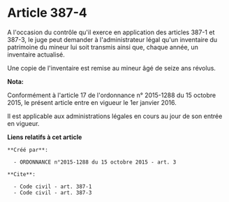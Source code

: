 # Article 387-4

A l'occasion du contrôle qu'il exerce en application des articles 387-1 et 387-3, le juge peut demander à l'administrateur
légal qu'un inventaire du patrimoine du mineur lui soit transmis ainsi que, chaque année, un inventaire actualisé. 

Une copie de l'inventaire est remise au mineur âgé de seize ans révolus.

**Nota:**

Conformément à l'article 17 de l'ordonnance n° 2015-1288 du 15 octobre 2015, le présent article entre en vigueur le 1er
janvier 2016.

Il est applicable aux administrations légales en cours au jour de son entrée en vigueur.

**Liens relatifs à cet article**

	**Créé par**:

	  - ORDONNANCE n°2015-1288 du 15 octobre 2015 - art. 3

	**Cite**:

	  - Code civil - art. 387-1
	  - Code civil - art. 387-3
